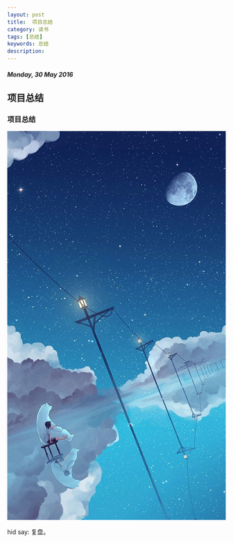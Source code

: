 ```yaml
---
layout: post
title:  项目总结
category: 读书
tags: [总结]
keywords: 总结
description:
---
```


##### Monday, 30 May 2016

## 项目总结

### 项目总结

![nice](/../../assets/img/book/2016/nice_12.jpeg)

hid say: 复盘。
